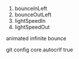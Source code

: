 1. bounceInLeft
2. bounceOutLeft
3. lightSpeedIn
4. lightSpeedOut


animated infinite bounce

git config core.autocrlf true
